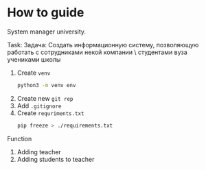 # How to guide

System manager university.

Task: Задача: Создать информационную систему, позволяющую работать с сотрудниками некой компании \ студентами вуза \
учениками школы

1. Create `venv`
    ```bash
    python3 -m venv env
    ```
2. Create new `git rep`
3. Add `.gitignore`
4. Create `requriments.txt`
    ```bash
    pip freeze > ./requirements.txt
    ```

Function

1. Adding teacher
2. Adding students to teacher

